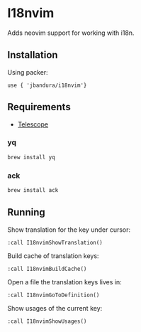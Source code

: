 # I18nvim

Adds neovim support for working with i18n.

## Installation

Using packer:

```vim
use { 'jbandura/i18nvim'}
```

## Requirements

- [Telescope](https://github.com/nvim-telescope/telescope.nvim)

### yq

```sh
brew install yq
```

### ack

```sh
brew install ack
```

## Running
Show translation for the key under cursor:
```vim
:call I18nvimShowTranslation()
```

Build cache of translation keys:
```vim
:call I18nvimBuildCache()
```

Open a file the translation keys lives in:
```vim
:call I18nvimGoToDefinition()
```

Show usages of the current key:
```vim
:call I18nvimShowUsages()
```

